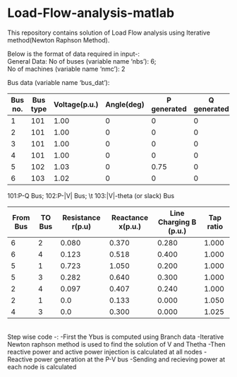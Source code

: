 # Load-Flow-analysis-matlab
This repository contains solution of Load Flow analysis using Iterative method(Newton Raphson Method). <br />

Below is the format of data required in input-:<br />
General Data:
No of buses (variable name ‘nbs’): 6;<br />
No of machines (variable name ‘nmc’): 2<br />

Bus data (variable name ‘bus_dat’):

| Bus no. | Bus type | Voltage(p.u.) | Angle(deg) | P generated | Q generated | P Load | Q Load |
| ------- | -------- | ------------- | ---------- | ----------- | ----------- | ------ | ------ |
| 1       | 101      | 1.00          | 0          | 0           | 0           | 0.55   | 0.13   |
| 2       | 101      | 1.00          | 0          | 0           | 0           | 0      | 0      |
| 3       | 101      | 1.00          | 0          | 0           | 0           | 0.30   | 0.18   |
| 4       | 101      | 1.00          | 0          | 0           | 0           | 0.50   | 0.05   |
| 5       | 102      | 1.03          | 0          | 0.75        | 0           | 0.30   | 0.10   |
| 6       | 103      | 1.02          | 0          | 0           | 0           | 0      | 0      |


101:P-Q Bus; 102:P-|V| Bus; \t 103:|V|-theta (or slack) Bus

|From Bus|TO Bus|Resistance r(p.u)|Reactance x(p.u.)|Line Charging B (p.u.)|Tap ratio|
|---|---|---|---|---|---|
|6|2|0.080|0.370|0.280|1.000|
|6|4|0.123|0.518|0.400|1.000|
|5|1|0.723|1.050|0.200|1.000|
|5|3|0.282|0.640|0.300|1.000|
|2|4|0.097|0.407|0.240|1.000|
|2|1|0.0|0.133|0.000|1.050|
|4|3|0.0|0.300|0.000|1.025|


<br />
Step wise code -:
-First the Ybus is computed using Branch data 
-Iterative Newton raphson method is used to find the solution of V and Thetha
-Then reactive power and active power injection is calculated at all nodes
-Reactive power generation at the P-V bus
-Sending and recieving power at each node is calculated


